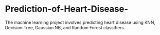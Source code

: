 # Prediction-of-Heart-Disease-
The machine learning project involves predicting heart disease using KNN, Decision Tree, Gaussian NB, and Random Forest classifiers.
